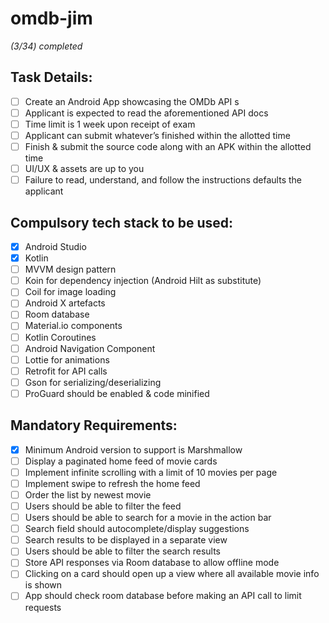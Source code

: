 # omdb-jim
*(3/34) completed*
## Task Details:
- [ ] Create an Android App showcasing the OMDb API s
- [ ] Applicant is expected to read the aforementioned API docs
- [ ] Time limit is 1 week upon receipt of exam
- [ ] Applicant can submit whatever’s finished within the allotted time
- [ ] Finish & submit the source code along with an APK within the allotted time
- [ ] UI/UX & assets are up to you
- [ ] Failure to read, understand, and follow the instructions defaults the applicant 

## Compulsory tech stack to be used:
- [x] Android Studio
- [x] Kotlin
- [ ] MVVM design pattern
- [ ] Koin for dependency injection (Android Hilt as substitute)
- [ ] Coil for image loading
- [ ] Android X artefacts
- [ ] Room database
- [ ] Material.io components
- [ ] Kotlin Coroutines
- [ ] Android Navigation Component
- [ ] Lottie for animations
- [ ] Retrofit for API calls
- [ ] Gson for serializing/deserializing
- [ ] ProGuard should be enabled & code minified 

## Mandatory Requirements:
- [x] Minimum Android version to support is Marshmallow
- [ ] Display a paginated home feed of movie cards
- [ ] Implement infinite scrolling with a limit of 10 movies per page
- [ ] Implement swipe to refresh the home feed
- [ ] Order the list by newest movie
- [ ] Users should be able to filter the feed
- [ ] Users should be able to search for a movie in the action bar
- [ ] Search field should autocomplete/display suggestions
- [ ] Search results to be displayed in a separate view
- [ ] Users should be able to filter the search results
- [ ] Store API responses via Room database to allow offline mode
- [ ] Clicking on a card should open up a view where all available movie info is shown
- [ ] App should check room database before making an API call to limit requests 
